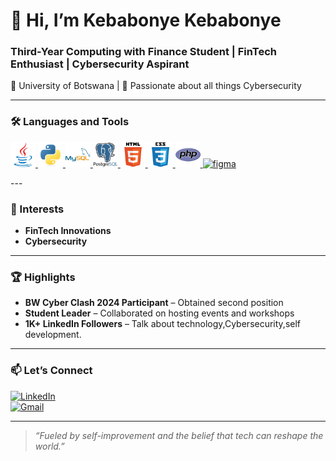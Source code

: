 # 👋 Hi, I’m Kebabonye Kebabonye 

### Third-Year Computing with Finance Student | FinTech Enthusiast | Cybersecurity Aspirant  
📍 University of Botswana | 🚀 Passionate about all things Cybersecurity 

---


### 🛠️ Languages and Tools  
<p align="left"> 
  <a href="https://www.java.com" target="_blank" rel="noreferrer"> <img src="https://raw.githubusercontent.com/devicons/devicon/master/icons/java/java-original.svg" alt="java" width="40" height="40"/> </a> 
  <a href="https://www.python.org" target="_blank" rel="noreferrer"> <img src="https://raw.githubusercontent.com/devicons/devicon/master/icons/python/python-original.svg" alt="python" width="40" height="40"/> </a> 
  <a href="https://www.mysql.com/" target="_blank" rel="noreferrer"> <img src="https://raw.githubusercontent.com/devicons/devicon/master/icons/mysql/mysql-original-wordmark.svg" alt="mysql" width="40" height="40"/> </a> 
  <a href="https://www.postgresql.org" target="_blank" rel="noreferrer"> <img src="https://raw.githubusercontent.com/devicons/devicon/master/icons/postgresql/postgresql-original-wordmark.svg" alt="postgresql" width="40" height="40"/> </a> 
  <a href="https://www.w3.org/html/" target="_blank" rel="noreferrer"> <img src="https://raw.githubusercontent.com/devicons/devicon/master/icons/html5/html5-original-wordmark.svg" alt="html5" width="40" height="40"/> </a> 
  <a href="https://www.w3schools.com/css/" target="_blank" rel="noreferrer"> <img src="https://raw.githubusercontent.com/devicons/devicon/master/icons/css3/css3-original-wordmark.svg" alt="css3" width="40" height="40"/> </a> <a href="https://www.php.net" target="_blank" rel="noreferrer"> <img src="https://raw.githubusercontent.com/devicons/devicon/master/icons/php/php-original.svg" alt="php" width="40" height="40"/> </a> 
  <a href="https://www.figma.com/" target="_blank" rel="noreferrer"> <img src="https://www.vectorlogo.zone/logos/figma/figma-icon.svg" alt="figma" width="40" height="40"/> </a> 
</p>
---

### 🌱 Interests  
- **FinTech Innovations**
- **Cybersecurity**

---

### 🏆 Highlights  
- **BW Cyber Clash 2024 Participant** – Obtained second position
- **Student Leader** – Collaborated on hosting events and workshops 
- **1K+ LinkedIn Followers** – Talk about technology,Cybersecurity,self development.  

---
<!--
### 📂 Projects  
| Project | Description | Tools |  
|---------|-------------|-------|  
| **FinTech Data Analyzer** | Python script to visualize stock trends. | Python, Pandas, Matplotlib |  
| **Secure Banking Portal** | Mock web app with SQLi safeguards. | Java, SQL, HTML/CSS |  


-->

### 📫 Let’s Connect  
[![LinkedIn](https://img.shields.io/badge/LinkedIn-0A66C2?style=for-the-badge&logo=linkedin&logoColor=white)](https://www.linkedin.com/in/kebabonyekebabonye)  
[![Gmail](https://img.shields.io/badge/Gmail-D14836?style=for-the-badge&logo=gmail&logoColor=white)](mailto:your.email@example.com)  

---

> *“Fueled by self-improvement and the belief that tech can reshape the world.”*  
